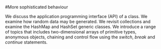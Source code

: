 #More sophisticated behaviour

We discuss the application programming interface (API) of a class. We examine how random data may be generated. We revisit collections and examine the HashMap and HashSet generic classes.  We introduce a range of topics that includes two-dimensional arrays of primitive types, anonymous objects, chaining and control flow using the *switch*, *break* and *continue* statements. 
